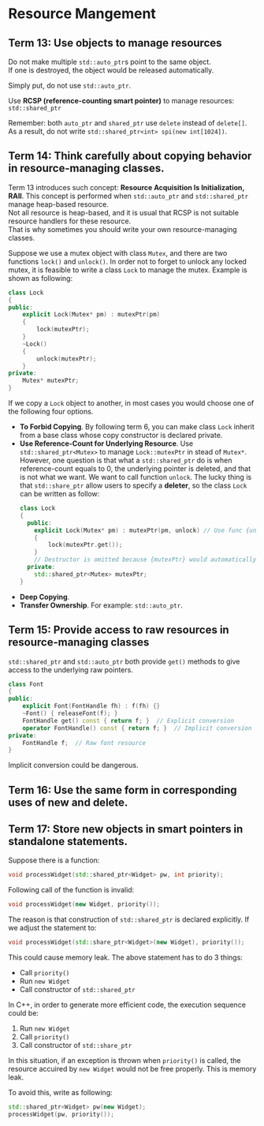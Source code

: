 # Resource Mangement

## Term 13: Use objects to manage resources
Do not make multiple `std::auto_ptr`s point to the same object.  
If one is destroyed, the object would be released automatically.

Simply put, do not use `std::auto_ptr`.

Use **RCSP (reference-counting smart pointer)** to manage resources:  
`std::shared_ptr`

Remember: both `auto_ptr` and `shared_ptr` use `delete` instead of `delete[]`. As a result, do not write `std::shared_ptr<int> spi(new int[1024])`.

## Term 14: Think carefully about copying behavior in resource-managing classes.
Term 13 introduces such concept: **Resource Acquisition Is Initialization, RAII**. This concept is performed when `std::auto_ptr` and `std::shared_ptr` manage heap-based resource.  
Not all resource is  heap-based, and it is usual that RCSP is not suitable resource handlers for these resource.  
That is why sometimes you should write your own resource-managing classes.

Suppose we use a mutex object with class `Mutex`, and there are two functions `lock()` and `unlock()`. In order not to forget to unlock any locked mutex, it is feasible to write a class `Lock` to manage the mutex. Example is shown as following:

```cpp
class Lock
{
public:
	explicit Lock(Mutex* pm) : mutexPtr(pm)
	{
		lock(mutexPtr);
	}
	~Lock()
	{
		unlock(mutexPtr);
	}
private:
	Mutex* mutexPtr;
}
```

If we copy a `Lock` object to another, in most cases you would choose one of the following four options.

- **To Forbid Copying**. By following term 6, you can make class `Lock` inherit from a base class whose copy constructor is declared private.
- **Use Reference-Count for Underlying Resource**. Use `std::shared_ptr<Mutex>` to manage `Lock::mutexPtr` in stead of `Mutex*`. However, one question is that what a `std::shared_ptr` do is when reference-count equals to 0, the underlying pointer is deleted, and that is not what we want. We want to call function `unlock`. The lucky thing is that `std::share_ptr` allow users to specify a **deleter**, so the class `Lock` can be written as follow:  
  ```cpp
  class Lock
  {
	public:
	  explicit Lock(Mutex* pm) : mutexPtr(pm, unlock) // Use func {unlock} to sepecify a deleter and initialize a std::shared_ptr
	  {
		  lock(mutexPtr.get());
	  }
	  // Destructor is omitted because {mutexPtr} would automatically invoke func {unlock}.
	private:
	  std::shared_ptr<Mutex> mutexPtr;
  }
  ```
- **Deep Copying**.
- **Transfer Ownership**. For example: `std::auto_ptr`.

## Term 15: Provide access to raw resources in resource-managing classes
`std::shared_ptr` and `std::auto_ptr` both provide `get()` methods to give access to the underlying raw pointers.

```cpp
class Font
{
public:
	explicit Font(FontHandle fh) : f(fh) {}
	~Font() { releaseFont(f); }
	FontHandle get() const { return f; }  // Explicit conversion
	operator FontHandle() const { return f; }  // Implicit conversion
private:
	FontHandle f;  // Raw font resource
}
```

Implicit conversion could be dangerous.

## Term 16: Use the same form in corresponding uses of new and delete.

## Term 17: Store new objects in smart pointers in standalone statements.
Suppose there is a function:

```cpp
void processWidget(std::shared_ptr<Widget> pw, int priority);
```

Following call of the function is invalid:

```cpp
void processWidget(new Widget, priority());
```

The reason is that construction of `std::shared_ptr` is declared explicitly. If we adjust the statement to:

```cpp
void processWidget(std::share_ptr<Widget>(new Widget), priority());
```

This could cause memory leak. The above statement has to do 3 things:

- Call `priority()`
- Run `new Widget`
- Call constructor of `std::shared_ptr`

In C++, in order to generate more efficient code, the execution sequence could be: 

1. Run `new Widget`
2. Call `priority()`
3. Call constructor of `std::share_ptr`

In this situation, if an exception is thrown when `priority()` is called, the resource accuired by `new Widget` would not be free properly. This is memory leak.

To avoid this, write as following:

```cpp
std::shared_ptr<Widget> pw(new Widget);
processWidget(pw, priority());
```